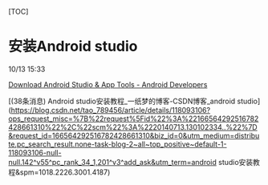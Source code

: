[TOC]

# 安装Android studio

10/13 15:33

[Download Android Studio & App Tools - Android Developers](https://developer.android.com/studio)

[(38条消息) Android studio安装教程_一纸梦的博客-CSDN博客_android studio](https://blog.csdn.net/tao_789456/article/details/118093106?ops_request_misc=%7B%22request%5Fid%22%3A%22166564292516782428661310%22%2C%22scm%22%3A%2220140713.130102334..%22%7D&request_id=166564292516782428661310&biz_id=0&utm_medium=distribute.pc_search_result.none-task-blog-2~all~top_positive~default-1-118093106-null-null.142^v55^pc_rank_34_1,201^v3^add_ask&utm_term=android studio安装教程&spm=1018.2226.3001.4187)

